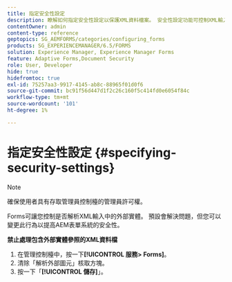 ```yaml
---
title: 指定安全性設定
description: 瞭解如何指定安全性設定以保護XML資料檔案。 安全性設定功能可控制XML輸入中的外部圖元。
contentOwner: admin
content-type: reference
geptopics: SG_AEMFORMS/categories/configuring_forms
products: SG_EXPERIENCEMANAGER/6.5/FORMS
solution: Experience Manager, Experience Manager Forms
feature: Adaptive Forms,Document Security
role: User, Developer
hide: true
hidefromtoc: true
exl-id: 75257aa3-9917-4145-ab8c-88965f01d0f6
source-git-commit: bc91f56d447d1f2c26c160f5c414fd0e6054f84c
workflow-type: tm+mt
source-wordcount: '101'
ht-degree: 1%

---
```


# 指定安全性設定 {#specifying-security-settings}

>[!NOTE]
> 
> 確保使用者具有存取管理員控制檯的管理員許可權。

Forms可讓您控制是否解析XML輸入中的外部實體。 預設會解決問題，但您可以變更此行為以提高AEM表單系統的安全性。

**禁止處理包含外部實體參照的XML資料檔**

1. 在管理控制檯中，按一下&#x200B;**[!UICONTROL 服務> Forms]**。
1. 清除「解析外部圖元」核取方塊。
1. 按一下「**[!UICONTROL 儲存]**」。
